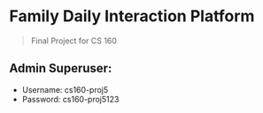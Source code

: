 # Family Daily Interaction Platform
> Final Project for CS 160

## Admin Superuser:
 * Username: cs160-proj5
 * Password: cs160-proj5123
